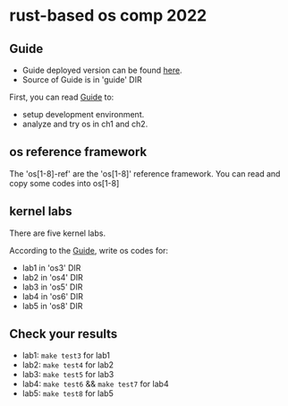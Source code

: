 # rust-based os comp 2022

## Guide

- Guide deployed version can be found [here](https://LearningOS.github.io/rCore-Tutorial-Guide-2022S/).
- Source of Guide is in 'guide' DIR

First, you can read [Guide](https://LearningOS.github.io/rCore-Tutorial-Guide-2022S/) to:

- setup development environment.
- analyze and try os in ch1 and ch2.

## os reference framework
The 'os[1-8]-ref' are the 'os[1-8]'  reference framework.  You can read and copy some codes into os[1-8]

## kernel labs
There are five kernel labs.

According to the  [Guide](https://LearningOS.github.io/rCore-Tutorial-Guide-2022S/), write os codes for:
- lab1 in 'os3' DIR
- lab2 in 'os4' DIR
- lab3 in 'os5' DIR
- lab4 in 'os6' DIR
- lab5 in 'os8' DIR

## Check your results
- lab1: `make test3` for lab1
- lab2: `make test4`  for lab2 
- lab3: `make test5`  for lab3
- lab4: `make test6`  &&  `make test7` for lab4 
- lab5: `make test8`  for lab5 